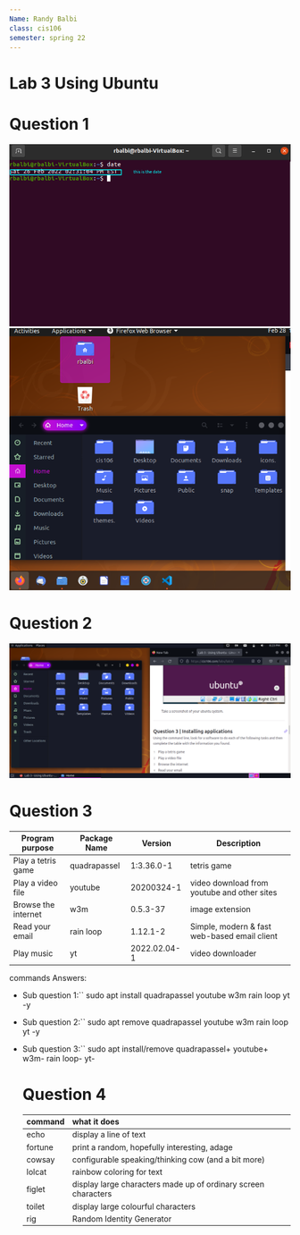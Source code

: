 ```yaml
---
Name: Randy Balbi
class: cis106
semester: spring 22
---
```


# Lab 3 Using Ubuntu

# Question 1
![question 1](q1.1.png) 
![question 1.2](q1.2.png)
# Question 2
![question 2](q2.1.png)
# Question 3

| Program purpose     | Package Name | Version   | Description |
| ------------------- | ------------ | --------- | ------------|
| Play a tetris game  | quadrapassel | 1:3.36.0-1| tetris game |
| Play a video file   | youtube      | 20200324-1| video download from youtube and other sites|
| Browse the internet | w3m          | 0.5.3-37  | image extension|
| Read your email     | rain loop    | 1.12.1-2  |  Simple, modern & fast web-based email client|
| Play music          | yt           | 2022.02.04-1|video downloader|

commands Answers:
* Sub question 1:`` sudo apt install quadrapassel youtube w3m rain loop yt -y
* Sub question 2:`` sudo apt remove  quadrapassel youtube w3m rain loop yt -y
* Sub question 3:`` sudo apt install/remove  quadrapassel+ youtube+ w3m- rain loop- yt- 
  
  # Question 4
  | command | what it does |
  |---------|--------------|
  | echo    | display a line of text|
  | fortune | print a random, hopefully interesting, adage|
  | cowsay  | configurable speaking/thinking cow (and a bit more)|
  | lolcat  | rainbow coloring for text|
  | figlet  | display large characters made up of ordinary screen characters|
  | toilet  | display large colourful characters|
  | rig     | Random Identity Generator|
         